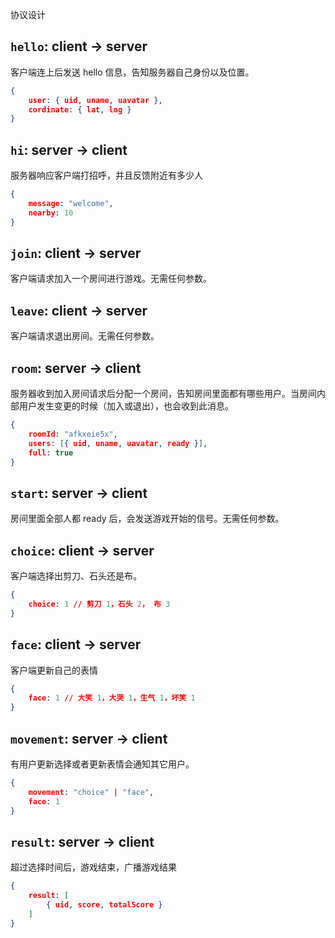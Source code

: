 

协议设计

## `hello`: client -> server

客户端连上后发送 hello 信息，告知服务器自己身份以及位置。

```json
{
    user: { uid, uname, uavatar },
    cordinate: { lat, lng }
}
```

## `hi`: server -> client

服务器响应客户端打招呼，并且反馈附近有多少人

```json
{
    message: "welcome",
    nearby: 10
}
```

## `join`: client -> server

客户端请求加入一个房间进行游戏。无需任何参数。

## `leave`: client -> server

客户端请求退出房间。无需任何参数。

## `room`: server -> client

服务器收到加入房间请求后分配一个房间，告知房间里面都有哪些用户。当房间内部用户发生变更的时候（加入或退出），也会收到此消息。

```json
{
    roomId: "afkxeie5x",
    users: [{ uid, uname, uavatar, ready }],
    full: true
}
```

## `start`: server -> client

房间里面全部人都 ready 后，会发送游戏开始的信号。无需任何参数。

## `choice`: client -> server

客户端选择出剪刀、石头还是布。

```json
{
    choice: 1 // 剪刀 1，石头 2， 布 3
}
```

## `face`: client -> server

客户端更新自己的表情

```json
{
    face: 1 // 大笑 1，大哭 1，生气 1，坏笑 1
}
```

## `movement`: server -> client

有用户更新选择或者更新表情会通知其它用户。

```json
{
    movement: "choice" | "face",
    face: 1
}
```

## `result`: server -> client

超过选择时间后，游戏结束，广播游戏结果

```json
{
    result: [
        { uid, score, totalScore }
    ]
}
```